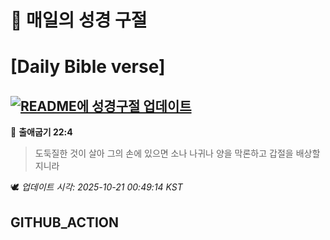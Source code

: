 # 🙏 매일의 성경 구절
# [Daily Bible verse]
## [![README에 성경구절 업데이트](https://github.com/DONGSUKA/first_test/actions/workflows/update-readme-bible.yml/badge.svg)](https://github.com/DONGSUKA/first_test/actions/workflows/update-readme-bible.yml)
<!-- START_BIBLE_VERSE -->
📖 **출애굽기 22:4**
> 도둑질한 것이 살아 그의 손에 있으면 소나 나귀나 양을 막론하고 갑절을 배상할지니라

🕊️ _업데이트 시각: 2025-10-21 00:49:14 KST_
  <!-- END_BIBLE_VERSE -->
## GITHUB_ACTION
